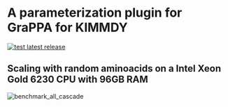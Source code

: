 # A parameterization plugin for GraPPA for KIMMDY

[![test latest release](https://github.com/graeter-group/kimmdy-grappa/actions/workflows/tests.yml/badge.svg?branch=release-please--branches--main)](https://github.com/graeter-group/kimmdy-grappa/actions/workflows/tests.yml/?branch=release-please--branches--main)

## Scaling with random aminoacids on a Intel Xeon Gold 6230 CPU with 96GB RAM

![benchmark_all_cascade](https://github.com/hits-mbm-dev/kimmdy-grappa/assets/69237857/b27aa217-9c4c-45f9-8425-dacff58b7058)

